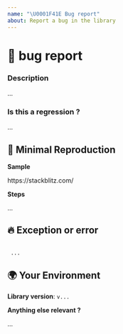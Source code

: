 ```yaml
---
name: "\U0001F41E Bug report"
about: Report a bug in the library
---
```

<!--
    Please search open and closed issues before submitting a new one.
    Existing issues often contain information about workarounds, resolution or progress updates.
-->

# 🐞 bug report

### Description
<!-- A clear and concise description of the problem. -->

<!-- ✍️--> ...


### Is this a regression ?
<!-- Did this behavior use to work in the previous version ? -->

<!-- ✍️--> ...


## 🔬 Minimal Reproduction
<!--
    Issues that don't have enough info and can't be reproduced will be closed.

    You can read more about issue submission guidelines here:
    https://github.com/badisi/wdio-harness/blob/master/CONTRIBUTING.md#submit-issue
-->

**Sample**
<!-- Please create and share minimal reproduction of the issue. -->

<!-- ✍️--> https://stackblitz.com/


**Steps**
<!-- If applicable please list the steps to take to reproduce the issue. -->

<!-- ✍️--> ...


## 🔥 Exception or error
<!-- If the issue is accompanied by an exception or an error, please share it below: -->

<pre><code>
<!-- ✍️--> ...
</code></pre>


## 🌍 Your Environment

**Library version**: <!-- ✍️--> `v...`

**Anything else relevant ?**
<!--
    Is this a browser specific issue ?
    Do any of these matter: operating system, IDE, package manager, HTTP server, ... ?
    If so, please mention it below.
-->

<!-- ✍️--> ...
